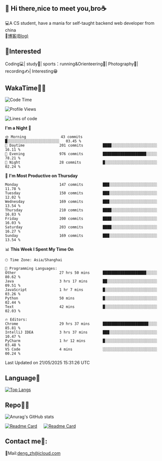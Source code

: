 👋 Hi there,nice to meet you,bro☕
---
💻A CS student, have a mania for self-taught backend web developer from china   
📌[博客(Blog)](https://github.com/HealUP/MyBlog)

 <!-- waka-box start -->
 <!-- waka-box end -->
 
🧲**Interested**
--
Coding💻| study📖| sports：running&Orienteering🏃‍| Photography📸| recording✍️| Interesting😁

WakaTime👨‍💻
---
<!--START_SECTION:waka-->
![Code Time](http://img.shields.io/badge/Code%20Time-3%2C036%20hrs%2010%20mins-blue)

![Profile Views](http://img.shields.io/badge/Profile%20Views-0-blue)

![Lines of code](https://img.shields.io/badge/From%20Hello%20World%20I%27ve%20Written-205.1%20thousand%20lines%20of%20code-blue)

**I'm a Night 🦉** 

```text
🌞 Morning                43 commits          █░░░░░░░░░░░░░░░░░░░░░░░░   03.45 % 
🌆 Daytime                201 commits         ████░░░░░░░░░░░░░░░░░░░░░   16.11 % 
🌃 Evening                976 commits         ████████████████████░░░░░   78.21 % 
🌙 Night                  28 commits          █░░░░░░░░░░░░░░░░░░░░░░░░   02.24 % 
```
📅 **I'm Most Productive on Thursday** 

```text
Monday                   147 commits         ███░░░░░░░░░░░░░░░░░░░░░░   11.78 % 
Tuesday                  150 commits         ███░░░░░░░░░░░░░░░░░░░░░░   12.02 % 
Wednesday                169 commits         ███░░░░░░░░░░░░░░░░░░░░░░   13.54 % 
Thursday                 210 commits         ████░░░░░░░░░░░░░░░░░░░░░   16.83 % 
Friday                   200 commits         ████░░░░░░░░░░░░░░░░░░░░░   16.03 % 
Saturday                 203 commits         ████░░░░░░░░░░░░░░░░░░░░░   16.27 % 
Sunday                   169 commits         ███░░░░░░░░░░░░░░░░░░░░░░   13.54 % 
```


📊 **This Week I Spent My Time On** 

```text
🕑︎ Time Zone: Asia/Shanghai

💬 Programming Languages: 
Other                    27 hrs 50 mins      ████████████████████░░░░░   80.62 % 
Java                     3 hrs 17 mins       ██░░░░░░░░░░░░░░░░░░░░░░░   09.51 % 
JavaScript               1 hr 7 mins         █░░░░░░░░░░░░░░░░░░░░░░░░   03.26 % 
Python                   50 mins             █░░░░░░░░░░░░░░░░░░░░░░░░   02.44 % 
Text                     42 mins             █░░░░░░░░░░░░░░░░░░░░░░░░   02.03 % 

🔥 Editors: 
Chrome                   29 hrs 37 mins      █████████████████████░░░░   85.81 % 
IntelliJ IDEA            3 hrs 37 mins       ███░░░░░░░░░░░░░░░░░░░░░░   10.47 % 
PyCharm                  1 hr 12 mins        █░░░░░░░░░░░░░░░░░░░░░░░░   03.48 % 
VS Code                  4 mins              ░░░░░░░░░░░░░░░░░░░░░░░░░   00.24 % 
```


 Last Updated on 21/05/2025 15:31:26 UTC
<!--END_SECTION:waka-->

Language🚀
---
[![Top Langs](https://github-readme-stats.vercel.app/api/top-langs/?username=HealUP&layout=compact&hide_border=true)](https://github.com/HealUP)

Repo🧑‍💻
---
![Anurag's GitHub stats](https://github-readme-stats.vercel.app/api?username=HealUP&count_private=true&show_icons=true&theme=gruvbox&hide_border=true) 

[![Readme Card](https://github-readme-stats.vercel.app/api/pin/?username=HealUP&repo=InternetEy&theme=transparent)](https://github.com/HealUP/InternetEy) &emsp;
[![Readme Card](https://github-readme-stats.vercel.app/api/pin/?username=HealUP&repo=CampusExperience&theme=transparent)](https://github.com/HealUP/CampusExperience)


Contact me📱:
---
📮Mail:deng_zh@icloud.com  
